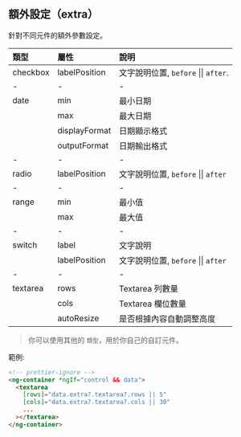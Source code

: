 ## 額外設定（extra）

針對不同元件的額外參數設定。

| 類型     | 屬性          | 說明                                 |
| :------- | :------------ | :----------------------------------- |
| checkbox | labelPosition | 文字說明位置, `before` \|\| `after`. |
| -        | -             | -                                    |
| date     | min           | 最小日期                             |
|          | max           | 最大日期                             |
|          | displayFormat | 日期顯示格式                         |
|          | outputFormat  | 日期輸出格式                         |
| -        | -             | -                                    |
| radio    | labelPosition | 文字說明位置, `before` \|\| `after`  |
| -        | -             | -                                    |
| range    | min           | 最小值                               |
|          | max           | 最大值                               |
| -        | -             | -                                    |
| switch   | label         | 文字說明                             |
|          | labelPosition | 文字說明位置, `before` \|\| `after`  |
| -        | -             | -                                    |
| textarea | rows          | Textarea 列數量                      |
|          | cols          | Textarea 欄位數量                    |
|          | autoResize    | 是否根據內容自動調整高度             |

> 你可以使用其他的 `類型`，用於你自己的自訂元件。

範例:

```html
<!-- prettier-ignore -->
<ng-container *ngIf="control && data">
  <textarea
    [rows]="data.extra?.textarea?.rows || 5"
    [cols]="data.extra?.textarea?.cols || 30"
    ...
  ></textarea>
</ng-container>
```
